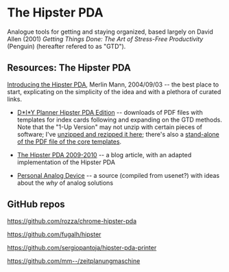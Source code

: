 # The Hipster PDA

Analogue tools for getting and staying organized, based largely on David Allen (2001) _Getting Things Done: The Art of Stress-Free Productivity_ (Penguin) (hereafter refered to as "GTD").

## Resources: The Hipster PDA

[Introducing the Hipster PDA](http://www.43folders.com/2004/09/03/introducing-the-hipster-pda), Merlin Mann, 2004/09/03 -- the best place to start, explicating on the simplicity of the idea and with a plethora of curated links.

* [D\*I\*Y Planner Hipster PDA Edition](http://www.diyplanner.com/templates/official/hpda) -- downloads of PDF files with templates for index cards following and expanding on the GTD methods. Note that the "1-Up Version" may not unzip with certain pieces of software; I've [unzipped and rezipped it here](DiyP3_hipsterPDA_1up_rezip.zip); there's also a [stand-alone of the PDF file of the core templates](diyp3h_core_1up.pdf).

* [The Hipster PDA 2009-2010](http://spencerdub.me/blog/2015/03/hipster-pda/) -- a blog article, with an adapted implementation of the Hipster PDA

* [Personal Analog Device](http://wiki.c2.com/?PersonalAnalogDevice) -- a source (compiled from usenet?) with ideas about the _why_ of analog solutions





## GitHub repos

https://github.com/rozza/chrome-hipster-pda

https://github.com/fugalh/hipster

https://github.com/sergiopantoja/hipster-pda-printer

https://github.com/mm--/zeitplanungmaschine


